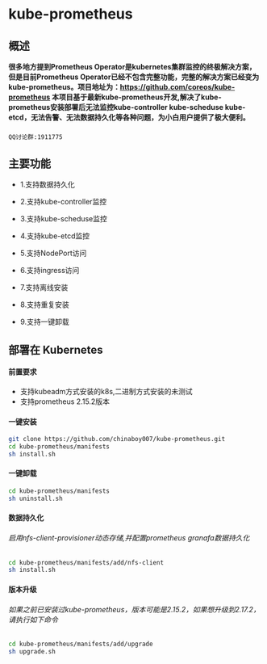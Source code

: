 # kube-prometheus

## 概述

**很多地方提到Prometheus Operator是kubernetes集群监控的终极解决方案，但是目前Prometheus Operator已经不包含完整功能，完整的解决方案已经变为kube-prometheus。项目地址为：https://github.com/coreos/kube-prometheus
本项目基于最新kube-prometheus开发,解决了kube-prometheus安装部署后无法监控kube-controller kube-scheduse kube-etcd，无法告警、无法数据持久化等各种问题，为小白用户提供了极大便利。**

####
    QQ讨论群:1911775
    

## 主要功能

- 1.支持数据持久化

- 2.支持kube-controller监控

- 3.支持kube-scheduse监控

- 4.支持kube-etcd监控

- 5.支持NodePort访问

- 6.支持ingress访问

- 7.支持离线安装

- 8.支持重复安装

- 9.支持一键卸载


## 部署在 Kubernetes
#### 前置要求
   
 - 支持kubeadm方式安装的k8s,二进制方式安装的未测试
 - 支持prometheus 2.15.2版本

#### 一键安装

```bash 
git clone https://github.com/chinaboy007/kube-prometheus.git
cd kube-prometheus/manifests
sh install.sh
```


#### 一键卸载

```bash
cd kube-prometheus/manifests
sh uninstall.sh
```

#### 数据持久化

###### 启用nfs-client-provisioner动态存储,并配置prometheus granafa数据持久化
```bash
cd kube-prometheus/manifests/add/nfs-client
sh install.sh
```
#### 版本升级

###### 如果之前已安装过kube-prometheus，版本可能是2.15.2，如果想升级到2.17.2，请执行如下命令
```bash
cd kube-prometheus/manifests/add/upgrade
sh upgrade.sh
```


